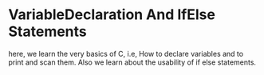 # VariableDeclaration And IfElse Statements 
here, we learn the very basics of C, i.e, How to declare variables and to print and scan them. Also we learn about the usability of if else statements.
